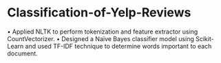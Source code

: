 # Classification-of-Yelp-Reviews
•	Applied NLTK to perform tokenization and feature extractor using CountVectorizer.
•	 Designed a Naïve Bayes classifier model using Scikit-Learn and used TF-IDF technique to determine words important to each document.

